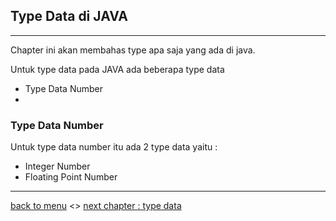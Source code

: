 ## Type Data di JAVA

---

Chapter ini akan membahas type apa saja yang ada di java.

Untuk type data pada JAVA ada beberapa type data
* Type Data Number
*

### Type Data Number
Untuk type data number itu ada 2 type data yaitu : 
* Integer Number
* Floating Point Number


---

[back to menu](../README.md) <> [next chapter : type data](../typedata/README.md)
